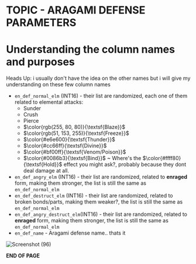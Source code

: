 # TOPIC - ARAGAMI DEFENSE PARAMETERS

# Understanding the column names and purposes
Heads Up: i usually don't have the idea on the other names but i will give my understanding on these few column names

- `en_def_normal_elm` (INT16) - their list are randomized, each one of them related to elemental attacks:
  + Sunder
  + Crush
  + Pierce
  + $\color{rgb(255, 80, 80)}{\textsf{Blaze}}$
  + $\color{rgb(51, 153, 255)}{\textsf{Freeze}}$
  + $\color{#e6e600}{\textsf{Thunder}}$
  + $\color{#cc66ff}{\textsf{Divine}}$
  + $\color{#bf00ff}{\textsf{Venom/Poison}}$
  + $\color{#0086b3}{\textsf{Bind}}$
     ~ Where's the $\color{#ffff80}{\textsf{Hold}}$ effect you might ask?, probably because they dont deal damage at all.
-  `en_def_angry_elm` (INT16) - their list are randomized, related to **enraged** form, making them stronger, the list is still the same as `en_def_normal_elm`
-  `en_def_destruct_elm` (INT16) - their list are randomized, related to broken bonds/parts, making them weaker?, the list is still the same as `en_def_normal_elm`
-  `en_def_angry_destruct_elm`(INT16) - their list are randomized, related to **enraged** form, making them stronger, the list is still the same as `en_def_normal_elm`
-  `en_def_name` - Aragami defense name.. thats it

  ![Screenshot (96)](https://github.com/nachotacos69/WikiEater/assets/99103531/7fbae666-94d3-46cc-a88f-305eda599317)

**END OF PAGE**
